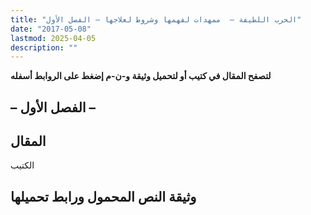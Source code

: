 ```yaml
---
title: "الحرب اللطيفة –  ممهدات لفهمها وشروط لعلاجها – الفصل الأول"
date: "2017-05-08"
lastmod: 2025-04-05
description: ""
---
```

**لتصفح المقال في كتيب أو لتحميل وثيقة و-ن-م إضغط على الروابط أسفله**

## **– الفصل الأول –**

## المقال

الكتيب

## وثيقة النص المحمول ورابط تحميلها

###
